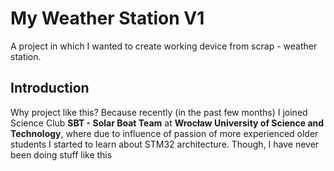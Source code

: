 # **My Weather Station V1**
A project in which I wanted to create working device from scrap - weather station.

## **Introduction**
Why project like this?
Because recently (in the past few months) I joined Science Club **SBT - Solar Boat Team**
at **Wrocław University of Science and Technology**, where due to influence of passion of more experienced older
students I started to learn about STM32 architecture. Though, I have never been doing stuff like this 
